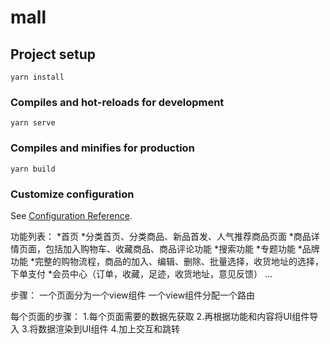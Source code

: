 # mall

## Project setup
```
yarn install
```

### Compiles and hot-reloads for development
```
yarn serve
```

### Compiles and minifies for production
```
yarn build
```

### Customize configuration
See [Configuration Reference](https://cli.vuejs.org/config/).


功能列表：
*首页
*分类首页、分类商品、新品首发、人气推荐商品页面
*商品详情页面，包括加入购物车、收藏商品、商品评论功能
*搜索功能
*专题功能
*品牌功能
*完整的购物流程，商品的加入、编辑、删除、批量选择，收货地址的选择，下单支付
*会员中心（订单，收藏，足迹，收货地址，意见反馈）
...

步骤：
一个页面分为一个view组件
一个view组件分配一个路由

每个页面的步骤：
1.每个页面需要的数据先获取
2.再根据功能和内容将UI组件导入
3.将数据渲染到UI组件
4.加上交互和跳转
